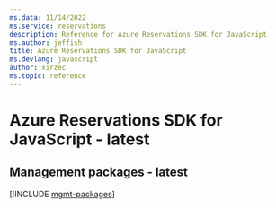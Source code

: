 ```yaml
---
ms.data: 11/14/2022
ms.service: reservations
description: Reference for Azure Reservations SDK for JavaScript
ms.author: jeffish
title: Azure Reservations SDK for JavaScript
ms.devlang: javascript
author: xirzec
ms.topic: reference
---
```

# Azure Reservations SDK for JavaScript - latest

## Management packages - latest
[!INCLUDE [mgmt-packages](reservations-mgmt-index.md)]